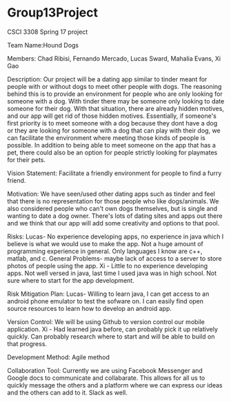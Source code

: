 # Group13Project
CSCI 3308 Spring 17 project

Team Name:Hound Dogs

Members: Chad Ribisi, Fernando Mercado, Lucas Sward, Mahalia Evans, Xi Gao

Description: Our project will be a dating app similar to tinder meant for people with or without dogs to meet other people with dogs. The reasoning behind this is to provide an environment for people who are only looking for someone with a dog. With tinder there may be someone only looking to date someone for their dog. With that situation, there are already hidden motives, and our app will get rid of those hidden motives. Essentially, if someone's first priority is to meet someone with a dog because they dont have a dog or they are looking for someone with a dog that can play with their dog, we can facilitate the environment where meeting those kinds of people is possible. In addition to being able to meet someone on the app that has a pet, there could also be an option for people strictly looking for playmates for their pets. 

Vision Statement: Facilitate a friendly environment for people to find a furry friend.

Motivation: We have seen/used other dating apps such as tinder and feel that there is no representation for those people who like dogs/animals. We also considered people who can't own dogs themselves, but is single and wanting to date a dog owner. There's lots of dating sites and apps out there and we think that our app will add some creativity and options to that pool.

Risks:
  Lucas- No experience developing apps, no experience in java which I believe is what we would use to make the app. Not a huge amount of programming experience in general. Only languages I know are c++, matlab, and c.
    General Problems- maybe lack of access to a server to store photos of people using the app.
  Xi - Little to no experience developing apps. Not well versed in java, last time I used java was in high school. Not sure where to start for the app development.	
    
Risk Mitigation Plan:
  Lucas- Willing to learn java, I can get access to an android phone emulator to test the sofware on. I can easily find open source resources to learn how to develop an android app.
  
Version Control: We will be using Github to version control our mobile application.
  Xi - Had learned java before, can probably pick it up relatively quickly. Can probably research where to start and will be able to build on that progress. 

Development Method: Agile method

Collaboration Tool: Currently we are using Facebook Messenger and Google docs to communicate and collabarate. This allows for all us to quickly message the others and a platform where we can express our ideas and the others can add to it. Slack as well.
